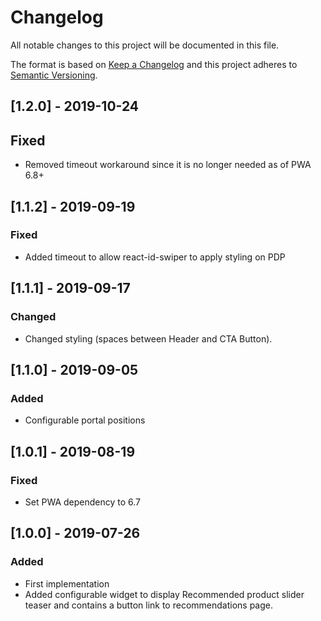 # Changelog

All notable changes to this project will be documented in this file.

The format is based on [Keep a Changelog](http://keepachangelog.com/) and this project adheres to [Semantic Versioning](http://semver.org/).

## [1.2.0] - 2019-10-24
## Fixed
* Removed timeout workaround since it is no longer needed as of PWA 6.8+

## [1.1.2] - 2019-09-19
### Fixed
* Added timeout to allow react-id-swiper to apply styling on PDP

## [1.1.1] - 2019-09-17
### Changed
- Changed styling (spaces between Header and CTA Button).

## [1.1.0] - 2019-09-05
### Added
- Configurable portal positions

## [1.0.1] - 2019-08-19
### Fixed
- Set PWA dependency to 6.7

## [1.0.0] - 2019-07-26
### Added
- First implementation
- Added configurable widget to display Recommended product slider teaser and contains a button link to recommendations page.

